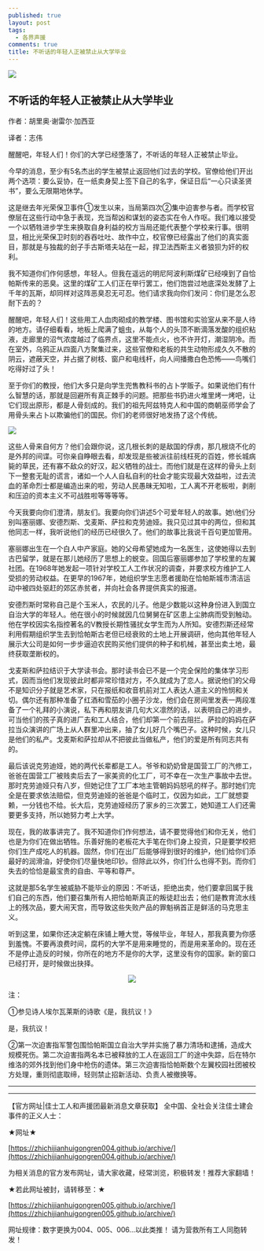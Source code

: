 ```yaml
---
published: true
layout: post
tags:
  - 各界声援
comments: true
title: 不听话的年轻人正被禁止从大学毕业
---
```




![](https://img3.doubanio.com/view/note/l/public/p54088046.webp)

## 不听话的年轻人正被禁止从大学毕业

作者：胡里奥·谢雷尔·加西亚

译者：志伟

醒醒吧，年轻人们！你们的大学已经堕落了，不听话的年轻人正被禁止毕业。

今早的消息，至少有5名杰出的学生被禁止返回他们过去的学校。官僚给他们开出两个选项：要么妥协，在一纸卖身契上签下自己的名字，保证日后“一心只读圣贤书”，要么无限期地休学。

这是继去年光荣保卫事件①发生以来，当局第四次②集中迫害参与者。而学校官僚层在这些行动中急于表现，充当帮凶和谋划的姿态实在令人作呕。我们难以接受一个以牺牲进步学生来换取自身利益的校方当局还能代表整个学校来行事。很明显，相比光荣保卫时刻的吞吞吐吐、故作中立，校官僚已经露出了他们的真实面目，那就是与独裁的刽子手古斯塔夫站在一起，捍卫法西斯主义者狼狈为奸的权利。

我不知道你们作何感想，年轻人。但我在遥远的明尼阿波利斯煤矿已经嗅到了自恰帕斯传来的恶臭。这里的煤矿工人们正在举行罢工，他们饱尝过地底深处发酵了上千年的瓦斯，却同样对这阵恶臭忍无可忍。他们请求我向你们发问：你们是怎么忍耐下去的？

醒醒吧，年轻人们！这些用工人血肉砌成的教学楼、图书馆和实验室从来不是人待的地方。请仔细看看，地板上爬满了蛆虫，从每个人的头顶不断滴落发酸的组织粘液，走廊里的沼气浓度越过了临界点，这里不能点火，也不许开灯，潮湿阴冷。而在室外，乌鸦正从四面八方聚集过来，这些官僚和老板的共生动物形成久久不散的阴云，遮蔽天空，并占据了树枝、窗户和电线杆，向人间播撒白色恐怖——鸟嘴们吃得好过了头！

至于你们的教授，他们大多只是向学生兜售教科书的占卜学贩子。如果说他们有什么智慧的话，那就是回避所有真正棘手的问题。把那些书扔进火堆里烤一烤吧，让它们现出原形，都是人骨刻成的。我们的祖先阿兹特克人和中国的商朝巫师学会了用骨头来占卜以欺骗他们的国民。你们的老师很好地发扬了这个传统。

![](https://img3.doubanio.com/view/note/l/public/p54088473.webp)

这些人骨来自何方？他们会跟你说，这几根长刺的是敌国的俘虏，那几根烧不化的是外邦的间谍。可你亲自睁眼去看，却发现是些被派往前线枉死的百姓，修长城病毙的草民，还有寡不敌众的好汉，起义牺牲的战士。而他们就是在这样的骨头上刻下一整套无耻的谎言，诸如一个人人自私自利的社会才能实现最大效益啦，过去流血的革命烈士都是编造出来的啦，劳动人民愚昧无知啦，工人离不开老板啦，剥削和压迫的资本主义不可战胜啦等等等等。

今天我要向你们澄清，朋友们。我要向你们讲述5个可爱年轻人的故事。她\他们分别叫塞丽娜、安德烈斯、戈麦斯、萨拉和克劳迪娅。我只见过其中的两位，但和其他同志一样，我听说他们的经历已经很久了。他们的故事比我说千百句更加管用。

塞丽娜出生在一个白人中产家庭。她的父母希望她成为一名医生，这使她得以去到古巴留学，就是在那儿她经历了思想上的蜕变。回国后塞丽娜参加了学校里的左翼社团。在1968年她发起一项针对学校工人工作状况的调查，并要求校方维护工人受损的劳动权益。在更早的1967年，她组织学生志愿者援助在恰帕斯城市清洁运动中被四处驱赶的郊区赤贫者，并向社会各界提供真实的报道。

安德烈斯时常称自己是个玉米人，农民的儿子。他是少数能以这种身份进入到国立自治大学的年轻人。他在很小的时候就因几位舅舅在矿区患上尘肺病而受到触动。他在学校因实名指控著名的V教授长期性骚扰女学生而为人所知。安德烈斯还经常利用假期组织学生去到恰帕斯古老但已经衰败的土地上开展调研，他向其他年轻人展示大公司是如何一步步逼迫农民购买他们提供的种子和机械，甚至出卖土地，最终获取垄断权的。

戈麦斯和萨拉结识于大学读书会。那时读书会已不是一个完全保险的集体学习形式，因而当他们发现彼此时都非常珍惜对方，不久就成为了恋人。据说他们的父母不是知识分子就是艺术家，只在报纸和收音机前对工人表达人道主义的怜悯和关切。偶尔还有那种准备了红酒和雪茄的小圈子沙龙，他们会在房间里发表一两段准备了一个礼拜的小演说，私下再和朋友讲几句大义凛然的话，以表明自己的进步。可当他们的孩子真的进厂去和工人结合，他们却第一个前去阻拦。萨拉的妈妈在萨拉当众演讲的广场上从人群里冲出来，抽了女儿好几个嘴巴子。这种时候，女儿只是他们的私产。戈麦斯和萨拉却从不把彼此当做私产，他们的爱是所有同志共有的。

最后该说克劳迪娅，她的两代长辈都是工人。爷爷和奶奶曾是国营工厂的汽修工，爸爸在国营工厂被贱卖后去了一家美资的化工厂，可不幸在一次生产事故中去世。那时克劳迪娅只有八岁，但她记住了工厂本地主管朝妈妈怒吼的样子。那时她们完全是在要求依法赔偿，但克劳迪娅的爸爸是个临时工，仅因为如此，工厂就想耍赖，一分钱也不给。长大后，克劳迪娅经历了家乡的三次罢工，她知道工人们还需要更多支持，所以她努力考上大学。

现在，我的故事讲完了。我不知道你们作何想法，请不要觉得他们和你无关，他们也是为你们在做出牺牲。乐善好施的老板花大手笔在你们身上投资，只是要学校把你们生产成吃人的机器。固然，你们在出厂后能够得到很好的维护，他们给你们添最好的润滑油，好使你们尽量快地印钞。但除此以外，你们什么也得不到。而你们失去的恰恰是最宝贵的自由、平等和尊严。

这就是那5名学生被威胁不能毕业的原因：不听话，拒绝出卖，他们要拿回属于我们自己的东西，他们要召集所有人把恰帕斯真正的叛徒赶出去；他们是教育流水线上的残次品，要大闹天宫，而导致这些失败产品的罪魁祸首正是鲜活的马克思主义。

听到这里，如果你还决定躺在床铺上睡大觉，等候毕业，年轻人，那我真要为你感到羞愧。不要再浪费时间，腐朽的大学不是用来睡觉的，而是用来革命的。现在还不是停止造反的时候，你所在的地方不是你的大学，这里没有你的国家。新的窗口已经打开，是时候做出抉择。

<center>
  
![](https://img3.doubanio.com/view/note/l/public/p54088551.webp)

</center>

注：

①参见诗人埃尔瓦莱斯的诗歌《是，我抗议！》

是，我抗议！

②第一次迫害指军警包围恰帕斯国立自治大学并实施了暴力清场和逮捕，造成大规模死伤。第二次迫害指两名本已被释放的工人在返回工厂的途中失踪，后在特尔维洛的郊外找到他们身中枪伤的遗体。第三次迫害指恰帕斯数个左翼校园社团被校方处理，重则彻底取缔，轻则禁止招新活动、负责人被撤换等。

---

---

【官方网址|佳士工人和声援团最新消息文章获取】
全中国、全社会关注佳士建会事件的正义人士：

★网址★

[https://zhichijianhuigongren004.github.io/archive/](https://zhichijianhuigongren004.github.io/archive/)

为相关消息的官方发布网址，请大家收藏，经常浏览，积极转发！推荐大家翻墙！

★若此网址被封，请转移至：★

[https://zhichijianhuigongren005.github.io/archive/](https://zhichijianhuigongren005.github.io/archive/)

网址规律：数字更换为004、005、006...以此类推！
请为营救所有工人同胞转发！
